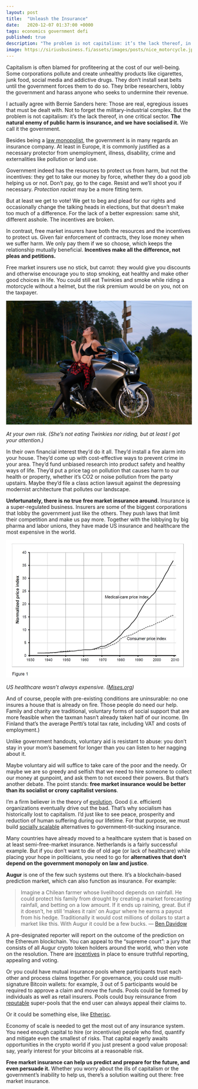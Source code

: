 ```yaml
---
layout: post
title:  "Unleash the Insurance"
date:   2020-12-07 01:37:00 +0000
tags: economics government defi
published: true
description: "The problem is not capitalism: it’s the lack thereof, in one critical sector."
image: https://siriusbusiness.fi/assets/images/posts/nice_motorcycle.jpg
---
```


Capitalism is often blamed for profiteering at the cost of our well-being. Some corporations pollute and create unhealthy products like cigarettes, junk food, social media and addictive drugs. They don’t install seat belts until the government forces them to do so. They bribe researchers, lobby the government and harass anyone who seeks to undermine their revenue.

I actually agree with Bernie Sanders here: Those are real, egregious issues that must be dealt with. Not to forget the military-industrial complex. But the problem is not capitalism: it’s the lack thereof, in one critical sector. **The natural enemy of public harm is insurance, and we have socialised it.** We call it the government.

Besides being a [law monopolist](https://siriusbusiness.fi/law-is-better-without-monopoly), the government is in many regards an insurance company. At least in Europe, it is commonly justified as a necessary protector from unemployment, illness, disability, crime and externalities like pollution or land use.

Government indeed has the resources to protect us from harm, but not the incentives: they get to take our money by force, whether they do a good job helping us or not. Don’t pay, go to the cage. Resist and we’ll shoot you if necessary. *Protection racket* may be a more fitting term.

But at least we get to vote! We get to beg and plead for our rights and occasionally change the talking heads in elections, but that doesn’t make too much of a difference. For the lack of a better expression: same shit, different asshole. The incentives are broken.

In contrast, free market insurers have both the resources and the incentives to protect us. Given fair enforcement of contracts, they lose money when we suffer harm. We only pay them if we so choose, which keeps the relationship mutually beneficial. **Incentives make all the difference, not pleas and petitions.**

Free market insurers use no stick, but carrot: they would give you discounts and otherwise encourage you to stop smoking, eat healthy and make other good choices in life. You could still eat Twinkies and smoke while riding a motorcycle without a helmet, but the risk premium would be on you, not on the taxpayer.

![Nice motorcycle](/assets/images/posts/nice_motorcycle.jpg)

*At your own risk. (She’s not eating Twinkies nor riding, but at least I got your attention.)*

In their own financial interest they’d do it all. They’d install a fire alarm into your house. They’d come up with cost-effective ways to prevent crime in your area. They’d fund unbiased research into product safety and healthy ways of life. They’d put a price tag on pollution that causes harm to our health or property, whether it’s CO2 or noise pollution from the party upstairs. Maybe they’d file a class action lawsuit against the depressing modernist architecture that pollutes our landscape.

**Unfortunately, there is no true free market insurance around.** Insurance is a super-regulated business. Insurers are some of the biggest corporations that lobby the government just like the others. They push laws that limit their competition and make us pay more. Together with the lobbying by big pharma and labor unions, they have made US insurance and healthcare the most expensive in the world.

![Nice motorcycle](/assets/images/posts/healthcare_price_us.png)

*US healthcare wasn’t always expensive. ([Mises.org](https://mises.org/wire/how-government-regulations-made-healthcare-so-expensive))*

And of course, people with pre-existing conditions are uninsurable: no one insures a house that is already on fire. Those people do need our help. Family and charity are traditional, voluntary forms of social support that are more feasible when the taxman hasn’t already taken half of our income. (In Finland that’s the average Pertti’s total tax rate, including VAT and costs of employment.)

Unlike government handouts, voluntary aid is resistant to abuse: you don’t stay in your mom’s basement for longer than you can listen to her nagging about it.

Maybe voluntary aid will suffice to take care of the poor and the needy. Or maybe we are so greedy and selfish that we need to hire someone to collect our money at gunpoint, and ask them to not exceed their powers. But that’s another debate. The point stands: **free market insurance would be better than its socialist or crony capitalist versions**.

I’m a firm believer in the theory of [evolution](https://siriusbusiness.fi/fill-the-earth). Good (i.e. efficient) organizations eventually drive out the bad. That’s why socialism has historically lost to capitalism. I’d just like to see peace, prosperity and reduction of human suffering during our lifetime. For that purpose, we must build [socially scalable](http://unenumerated.blogspot.com/2017/02/money-blockchains-and-social-scalability.html) alternatives to government-tit-sucking insurance.

Many countries have already moved to a healthcare system that is based on at least semi-free-market insurance. Netherlands is a fairly successful example. But if you don’t want to die of old age (or lack of healthcare) while placing your hope in politicians, you need to go for **alternatives that don’t depend on the government monopoly on law and justice**.

**Augur** is one of the few such systems out there. It’s a blockchain-based prediction market, which can also function as insurance. For example:

> Imagine a Chilean farmer whose livelihood depends on rainfall. He could protect his family from drought by creating a market forecasting rainfall, and betting on a low amount. If it ends up raining, great. But if it doesn’t, he still ‘makes it rain’ on Augur where he earns a payout from his hedge. Traditionally it would cost millions of dollars to start a market like this. With Augur it could be a few bucks. — [Ben Davidow](https://medium.com/sunrise-over-the-merkle-trees/the-three-powers-of-augur-7e5aa476d0c5)

A pre-designated reporter will report on the outcome of the prediction on the Ethereum blockchain. You can appeal to the “supreme court”: a jury that consists of all Augur crypto token holders around the world, who then vote on the resolution. There are [incentives](https://augur.net/blog/v2-resolution/) in place to ensure truthful reporting, appealing and voting.

Or you could have mutual insurance pools where participants trust each other and process claims together. For governance, you could use multi-signature Bitcoin wallets: for example, 3 out of 5 participants would be required to approve a claim and move the funds. Pools could be formed by individuals as well as retail insurers. Pools could buy reinsurance from [reputable](https://siriusbusiness.fi/learning-to-trust-strangers) super-pools that the end user can always appeal their claims to.

Or it could be something else, like [Etherisc](https://etherisc.com/).

Economy of scale is needed to get the most out of any insurance system. You need enough capital to hire (or incentivise) people who find, quantify and mitigate even the smallest of risks. That capital eagerly awaits opportunities in the crypto world if you just present a good value proposal: say, yearly interest for your bitcoins at a reasonable risk.

**Free market insurance can help us predict and prepare for the future, and even persuade it.** Whether you worry about the ills of capitalism or the government’s inability to help us, there’s a solution waiting out there: free market insurance.
